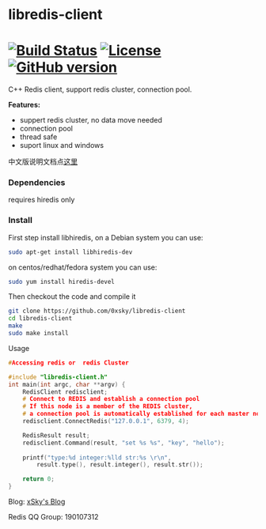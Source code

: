 # libredis-client   
[![Build Status](https://travis-ci.org/freeeyes/PSS.svg?branch=master)](https://travis-ci.org/freeeyes/PSS)
[![License](https://img.shields.io/badge/License-Apache%202.0-blue.svg)](https://opensource.org/licenses/Apache-2.0 )
[![GitHub version](https://badge.fury.io/gh/0xsky%2Fxredis.svg)](https://badge.fury.io/gh/0xsky%2Fxredis)
======

C++ Redis client, support redis cluster, connection pool.

**Features:**
* suppert redis cluster, no data move needed
* connection pool
* thread safe
* suport linux and windows

中文版说明文档点[这里](https://github.com/0xsky/libredis-client/blob/master/README-cn.md)

### Dependencies

requires hiredis only

### Install

First step install libhiredis, on a Debian system you can use:

```bash
sudo apt-get install libhiredis-dev
```

on centos/redhat/fedora system you can use:
```bash
sudo yum install hiredis-devel
```

Then checkout the code and compile it
```bash
git clone https://github.com/0xsky/libredis-client
cd libredis-client
make
sudo make install
```

Usage
```C++
#Accessing redis or  redis Cluster 

#include "libredis-client.h"
int main(int argc, char **argv) {
    RedisClient redisclient;
    # Connect to REDIS and establish a connection pool 
    # If this node is a member of the REDIS cluster, 
    # a connection pool is automatically established for each master node.
    redisclient.ConnectRedis("127.0.0.1", 6379, 4);

    RedisResult result;
    redisclient.Command(result, "set %s %s", "key", "hello");
    
    printf("type:%d integer:%lld str:%s \r\n",
        result.type(), result.integer(), result.str());

    return 0;
}
```



<p>Blog: <a href="http://www.0xsky.com/">xSky's Blog</a>
<p>Redis QQ Group: 190107312


